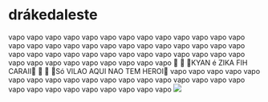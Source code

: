# drákedaleste
vapo vapo vapo vapo vapo vapo vapo vapo vapo vapo vapo vapo vapo vapo vapo vapo vapo vapo vapo vapo vapo vapo vapo vapo vapo vapo vapo vapo vapo vapo vapo vapo vapo vapo vapo vapo vapo vapo vapo vapo vapo vapo vapo vapo vapo vapo vapo vapo 🤬 🥶 🤪KYAN é ZIKA FIH CARAII🤪 🥶 🤬 
🤬Só VILAO AQUI NAO TEM HEROI🤬
vapo vapo vapo vapo vapo vapo vapo vapo vapo vapo vapo vapo vapo vapo vapo vapo vapo vapo vapo vapo vapo vapo vapo vapo vapo vapo vapo
![](https://i.pinimg.com/originals/b0/51/6e/b0516e94d5783bb5ad030ff51b34bc2e.gif)
